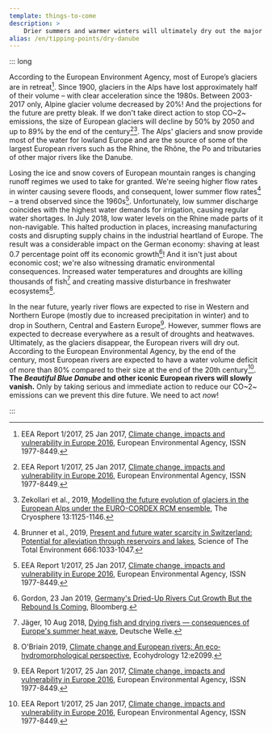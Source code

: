 ```yaml
---
template: things-to-come
description: >
    Drier summers and warmer winters will ultimately dry out the major European rivers Rhine, Elba, Danube… As Alpine glaciers melt, major flooding is to be expected, but ultimately, the warmer and drier climate will make our rivers fragile shadows of what they once were!
alias: /en/tipping-points/dry-danube
---
```



::: long

According to the European Environment Agency, most of Europe’s glaciers are in retreat[^EEA2017]. Since 1900, glaciers in the Alps have lost approximately half of their volume – with clear acceleration since the 1980s. Between 2003-2017 only, Alpine glacier volume decreased by 20%! And the projections for the future are pretty bleak. If we don't take direct action to stop CO~2~ emissions, the size of European glaciers will decline by 50% by 2050 and up to 89% by the end of the century[^EEA2017][^Zekollari2019]. The Alps' glaciers and snow provide most of the water for lowland Europe and are the source of some of the largest European rivers such as the Rhine, the Rhône, the Po and tributaries of other major rivers like the Danube.

Losing the ice and snow covers of European mountain ranges is changing runoff regimes we used to take for granted. We're seeing higher flow rates in winter causing severe floods, and consequent, lower summer flow rates[^Brunner2019] – a trend observed since the 1960s[^EEA2017]. Unfortunately, low summer discharge coincides with the highest water demands for irrigation, causing regular water shortages. In July 2018, low water levels on the Rhine made parts of it non-navigable. This halted production in places, increasing manufacturing costs and disrupting supply chains in the industrial heartland of Europe. The result was a considerable impact on the German economy: shaving at least 0.7 percentage point off its economic growth[^Gordon2019]! And it isn't just about economic cost; we're also witnessing dramatic environmental consequences. Increased water temperatures and droughts are killing thousands of fish[^Jaeger2018] and creating massive disturbance in freshwater ecosystems[^OBriain2019].

In the near future, yearly river flows are expected to rise in Western and Northern Europe (mostly due to increased precipitation in winter) and to drop in Southern, Central and Eastern Europe[^EEA2017]. However, summer flows are expected to decrease everywhere as a result of droughts and heatwaves. Ultimately, as the glaciers disappear, the European rivers will dry out. According to the European Environmental Agency, by the end of the century, most European rivers are expected to have a water volume deficit of more than 80% compared to their size at the end of the 20th century[^EEA2017]. **The _Beautiful Blue Danube_ and other iconic European rivers will slowly vanish.** Only by taking serious and immediate action to reduce our CO~2~ emissions can we prevent this dire future. We need to act *now*!

<!--## References -->

[^EEA2017]: EEA Report 1/2017, 25 Jan 2017, [Climate change, impacts and vulnerability in Europe 2016](https://www.eea.europa.eu/publications/climate-change-impacts-and-vulnerability-2016), European Environmental Agency, ISSN 1977-8449.

[^Zekollari2019]: Zekollari et al., 2019, [Modelling the future evolution of glaciers in the European Alps under the EURO-CORDEX RCM ensemble](https://doi.org/10.5194/tc-13-1125-2019), The Cryosphere 13:1125-1146.

[^Brunner2019]: Brunner et al., 2019, [Present and future water scarcity in Switzerland: Potential for alleviation through reservoirs and lakes](https://doi.org/10.1016/j.scitotenv.2019.02.169), Science of The Total Environment 666:1033-1047.

[^Gordon2019]: Gordon, 23 Jan 2019, [Germany's Dried-Up Rivers Cut Growth But the Rebound Is Coming](https://www.bloomberg.com/news/articles/2019-01-23/germany-s-dried-up-rivers-cut-growth-but-the-rebound-is-coming), Bloomberg.

[^Jaeger2018]: Jäger, 10 Aug 2018, [Dying fish and drying rivers — consequences of Europe's summer heat wave](https://p.dw.com/p/32tcy), Deutsche Welle.

[^OBriain2019]: O'Briain 2019, [Climate change and European rivers: An eco‐hydromorphological perspective](https://doi.org/10.1002/eco.2099), Ecohydrology 12:e2099.

<!--
▢

[^x] Donnelly et al., 2017, [Impacts of climate change on European hydrology at 1.5, 2 and 3 degrees](https://doi.org/10.1007/s1058), Climatic Change (143):13.

\
[https://onlinelibrary.wiley.com/doi/10.1002/eco.2099](https://onlinelibrary.wiley.com/doi/10.1002/eco.2099)\
[https://ec.europa.eu/jrc/en/publication/impact-changing-climate-land-use-and-water-usage-water-resources-danube-river-basin](https://ec.europa.eu/jrc/en/publication/impact-changing-climate-land-use-and-water-usage-water-resources-danube-river-basin)\

-->

:::
